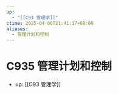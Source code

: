 ```yaml
---
up:
  - "[[C93 管理学]]"
ctime: 2025-04-06T21:41:17+08:00
aliases:
  - 管理计划和控制
---
```


# C935 管理计划和控制

- up: [[C93 管理学]]
